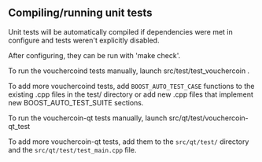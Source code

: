 Compiling/running unit tests
------------------------------------

Unit tests will be automatically compiled if dependencies were met in configure
and tests weren't explicitly disabled.

After configuring, they can be run with 'make check'.

To run the vouchercoind tests manually, launch src/test/test_vouchercoin .

To add more vouchercoind tests, add `BOOST_AUTO_TEST_CASE` functions to the existing
.cpp files in the test/ directory or add new .cpp files that
implement new BOOST_AUTO_TEST_SUITE sections.

To run the vouchercoin-qt tests manually, launch src/qt/test/vouchercoin-qt_test

To add more vouchercoin-qt tests, add them to the `src/qt/test/` directory and
the `src/qt/test/test_main.cpp` file.
